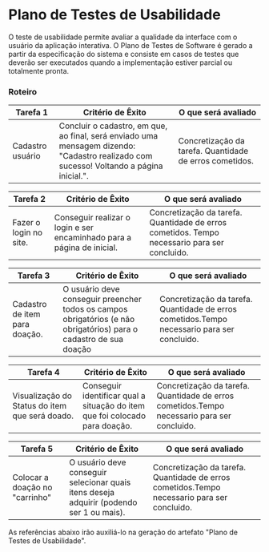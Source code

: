 # Plano de Testes de Usabilidade

O teste de usabilidade permite avaliar a qualidade da interface com o usuário da aplicação interativa. O Plano de Testes de Software é gerado a partir da especificação do sistema e consiste em casos de testes que deverão ser executados quando a implementação estiver parcial ou totalmente pronta.

### __Roteiro__ 

| **Tarefa 1** | **Critério de Êxito** | **O que será avaliado** |
|--------------|-----------------------|-------------------------|
|Cadastro usuário | Concluir o cadastro, em que, ao final, será enviado uma mensagem dizendo: "Cadastro realizado com sucesso! Voltando a página inicial.". | Concretização da tarefa. Quantidade de erros cometidos.|

| **Tarefa 2** | **Critério de Êxito** | **O que será avaliado** |
|--------------|-----------------------|-------------------------|
|Fazer o login no site. | Conseguir realizar o login e ser encaminhado para a página de inicial. | Concretização da tarefa. Quantidade de erros cometidos. Tempo necessario para ser concluido. |

| **Tarefa 3** | **Critério de Êxito** | **O que será avaliado** |
|--------------|-----------------------|-------------------------|
|Cadastro de item para doação. | O usuário deve conseguir preencher todos os campos obrigatórios (e não obrigatórios) para o cadastro de sua doação| Concretização da tarefa. Quantidade de erros cometidos.Tempo necessario para ser concluido. |

| **Tarefa 4** | **Critério de Êxito** | **O que será avaliado** |
|--------------|-----------------------|-------------------------|
| Visualização do Status do item que será doado. | Conseguir identificar qual a situação do item que foi colocado para doação. | Concretização da tarefa. Quantidade de erros cometidos.Tempo necessario para ser concluido. |

| **Tarefa 5** | **Critério de Êxito** | **O que será avaliado** |
|--------------|-----------------------|-------------------------|
| Colocar a doação no "carrinho" | O usuário deve conseguir selecionar quais itens deseja adquirir (podendo ser 1 ou mais). | Concretização da tarefa. Quantidade de erros cometidos.Tempo necessario para ser concluido. |

As referências abaixo irão auxiliá-lo na geração do artefato "Plano de Testes de Usabilidade".

